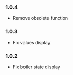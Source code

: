 ### 1.0.4
* Remove obsolete function

### 1.0.3
* Fix values display

### 1.0.2
* Fix boiler state display